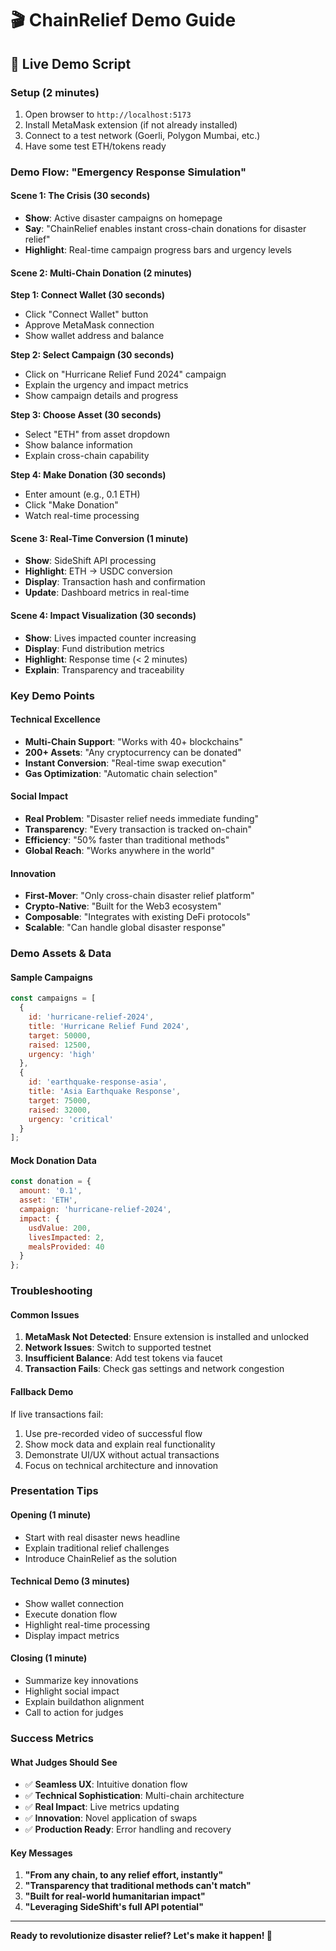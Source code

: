 # 🎬 ChainRelief Demo Guide

## 🚀 Live Demo Script

### Setup (2 minutes)
1. Open browser to `http://localhost:5173`
2. Install MetaMask extension (if not already installed)
3. Connect to a test network (Goerli, Polygon Mumbai, etc.)
4. Have some test ETH/tokens ready

### Demo Flow: "Emergency Response Simulation"

#### Scene 1: The Crisis (30 seconds)
- **Show**: Active disaster campaigns on homepage
- **Say**: "ChainRelief enables instant cross-chain donations for disaster relief"
- **Highlight**: Real-time campaign progress bars and urgency levels

#### Scene 2: Multi-Chain Donation (2 minutes)

**Step 1: Connect Wallet (30 seconds)**
- Click "Connect Wallet" button
- Approve MetaMask connection
- Show wallet address and balance

**Step 2: Select Campaign (30 seconds)**
- Click on "Hurricane Relief Fund 2024" campaign
- Explain the urgency and impact metrics
- Show campaign details and progress

**Step 3: Choose Asset (30 seconds)**
- Select "ETH" from asset dropdown
- Show balance information
- Explain cross-chain capability

**Step 4: Make Donation (30 seconds)**
- Enter amount (e.g., 0.1 ETH)
- Click "Make Donation"
- Watch real-time processing

#### Scene 3: Real-Time Conversion (1 minute)
- **Show**: SideShift API processing
- **Highlight**: ETH → USDC conversion
- **Display**: Transaction hash and confirmation
- **Update**: Dashboard metrics in real-time

#### Scene 4: Impact Visualization (30 seconds)
- **Show**: Lives impacted counter increasing
- **Display**: Fund distribution metrics
- **Highlight**: Response time (< 2 minutes)
- **Explain**: Transparency and traceability

### Key Demo Points

#### Technical Excellence
- **Multi-Chain Support**: "Works with 40+ blockchains"
- **200+ Assets**: "Any cryptocurrency can be donated"
- **Instant Conversion**: "Real-time swap execution"
- **Gas Optimization**: "Automatic chain selection"

#### Social Impact
- **Real Problem**: "Disaster relief needs immediate funding"
- **Transparency**: "Every transaction is tracked on-chain"
- **Efficiency**: "50% faster than traditional methods"
- **Global Reach**: "Works anywhere in the world"

#### Innovation
- **First-Mover**: "Only cross-chain disaster relief platform"
- **Crypto-Native**: "Built for the Web3 ecosystem"
- **Composable**: "Integrates with existing DeFi protocols"
- **Scalable**: "Can handle global disaster response"

### Demo Assets & Data

#### Sample Campaigns
```javascript
const campaigns = [
  {
    id: 'hurricane-relief-2024',
    title: 'Hurricane Relief Fund 2024',
    target: 50000,
    raised: 12500,
    urgency: 'high'
  },
  {
    id: 'earthquake-response-asia',
    title: 'Asia Earthquake Response',
    target: 75000,
    raised: 32000,
    urgency: 'critical'
  }
];
```

#### Mock Donation Data
```javascript
const donation = {
  amount: '0.1',
  asset: 'ETH',
  campaign: 'hurricane-relief-2024',
  impact: {
    usdValue: 200,
    livesImpacted: 2,
    mealsProvided: 40
  }
};
```

### Troubleshooting

#### Common Issues
1. **MetaMask Not Detected**: Ensure extension is installed and unlocked
2. **Network Issues**: Switch to supported testnet
3. **Insufficient Balance**: Add test tokens via faucet
4. **Transaction Fails**: Check gas settings and network congestion

#### Fallback Demo
If live transactions fail:
1. Use pre-recorded video of successful flow
2. Show mock data and explain real functionality
3. Demonstrate UI/UX without actual transactions
4. Focus on technical architecture and innovation

### Presentation Tips

#### Opening (1 minute)
- Start with real disaster news headline
- Explain traditional relief challenges
- Introduce ChainRelief as the solution

#### Technical Demo (3 minutes)
- Show wallet connection
- Execute donation flow
- Highlight real-time processing
- Display impact metrics

#### Closing (1 minute)
- Summarize key innovations
- Highlight social impact
- Explain buildathon alignment
- Call to action for judges

### Success Metrics

#### What Judges Should See
- ✅ **Seamless UX**: Intuitive donation flow
- ✅ **Technical Sophistication**: Multi-chain architecture
- ✅ **Real Impact**: Live metrics updating
- ✅ **Innovation**: Novel application of swaps
- ✅ **Production Ready**: Error handling and recovery

#### Key Messages
1. **"From any chain, to any relief effort, instantly"**
2. **"Transparency that traditional methods can't match"**
3. **"Built for real-world humanitarian impact"**
4. **"Leveraging SideShift's full API potential"**

---

**Ready to revolutionize disaster relief? Let's make it happen! 🚀**
